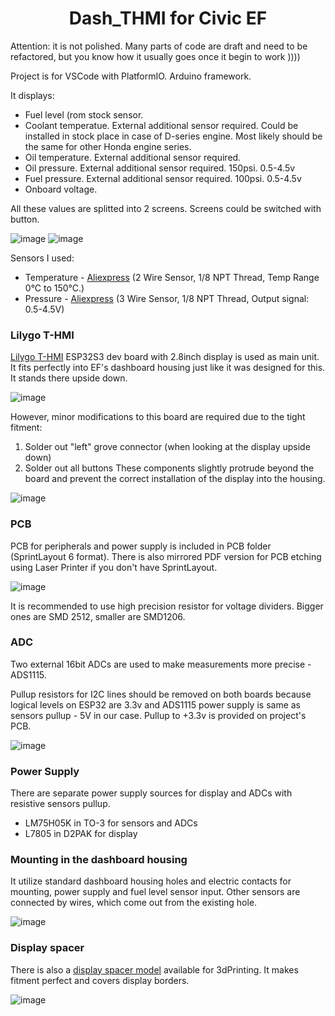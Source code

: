 <h1 align = "center"> Dash_THMI for Civic EF</h1>

Attention: it is not polished. Many parts of code are draft and need to be refactored, but you know how it usually goes once it begin to work ))))

Project is for VSCode with PlatformIO. 
Arduino framework.

It displays:
- Fuel level (rom stock sensor.
- Coolant temperatue. External additional sensor required. Could be installed in stock place in case of D-series engine. Most likely should be the same for other Honda engine series.
- Oil temperature. External additional sensor required.
- Oil pressure. External additional sensor required. 150psi. 0.5-4.5v
- Fuel pressure. External additional sensor required. 100psi. 0.5-4.5v
- Onboard voltage.

All these values are splitted into 2 screens. Screens could be switched with button.

![image](./readme_images/screen1.jpg) ![image](./readme_images/screen2.jpg)

Sensors I used:
- Temperature - [Aliexpress](https://www.aliexpress.com/item/32841863847.html) (2 Wire Sensor, 1/8 NPT Thread, Temp Range 0°C to 150°C.)
- Pressure - [Aliexpress](https://www.aliexpress.com/item/1005002854614444.html) (3 Wire Sensor, 1/8 NPT Thread, Output signal: 0.5-4.5V)

### Lilygo T-HMI

[Lilygo T-HMI](https://www.lilygo.cc/products/t-hmi) ESP32S3 dev board with 2.8inch display is used as main unit. It fits perfectly into EF's dashboard housing just like it was designed for this.
It stands there upside down.

![image](./readme_images/t_hmi.png)

However, minor modifications to this board are required due to the tight fitment:
1. Solder out "left" grove connector (when looking at the display upside down)
2. Solder out all buttons
These components slightly protrude beyond the board and prevent the correct installation of the display into the housing.

![image](./readme_images/solder_out.png)


### PCB

PCB for peripherals and power supply is included in PCB folder (SprintLayout 6 format). 
There is also mirrored PDF version for PCB etching using Laser Printer if you don't have SprintLayout.

![image](./readme_images/PCB.png)

It is recommended to use high precision resistor for voltage dividers. Bigger ones are SMD 2512, smaller are SMD1206.

### ADC

Two external 16bit ADCs are used to make measurements more precise - ADS1115.

Pullup resistors for I2C lines should be removed on both boards because logical levels on ESP32 are 3.3v and ADS1115 power supply is same as sensors pullup - 5V in our case. Pullup to +3.3v is provided on project's PCB.

![image](./readme_images/ADS1115.png)

### Power Supply

There are separate power supply sources for display and ADCs with resistive sensors pullup.
- LM75H05K in TO-3 for sensors and ADCs
- L7805 in D2PAK for display

### Mounting in the dashboard housing

It utilize standard dashboard housing holes and electric contacts for mounting, power supply and fuel level sensor input.
Other sensors are connected by wires, which come out from the existing hole. 

![image](./readme_images/mount_points.png)

### Display spacer
There is also a [display spacer model](./DisplaySpacer.stl) available for 3dPrinting. It makes fitment perfect and covers display borders.

![image](./readme_images/DisplaySpacer.png)
